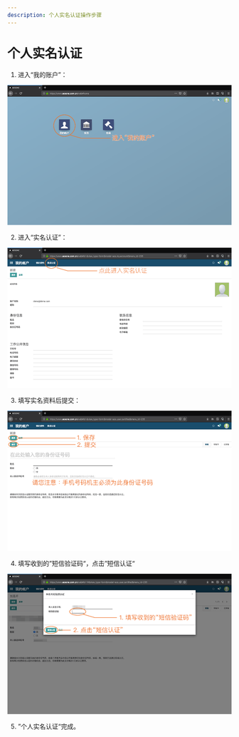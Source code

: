 ```yaml
---
description: 个人实名认证操作步骤
---
```


# 个人实名认证

1. 进入“我的账户”：

![](../../.gitbook/assets/1.png)

2. 进入“实名认证”：

![](../../.gitbook/assets/2%20%281%29.png)

3. 填写实名资料后提交：

![](../../.gitbook/assets/3.png)

4. 填写收到的”短信验证码“，点击”短信认证“

![](../../.gitbook/assets/4.png)

5. ”个人实名认证“完成。


